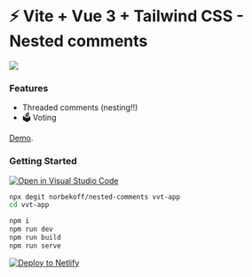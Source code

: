 # ⚡ Vite + Vue 3 + Tailwind CSS - Nested comments

<img src='https://i.ibb.co/YZWNPFv/test.png'/>

### Features
* Threaded comments (nesting!!)
* 🗳 Voting

[Demo](https://nested-comments-vc-ru.netlify.app/).

### Getting Started

[![Open in Visual Studio Code](https://open.vscode.dev/badges/open-in-vscode.svg)](https://open.vscode.dev/norbekoff/nested-comments)

```sh
npx degit norbekoff/nested-comments vvt-app
cd vvt-app
```

```sh
npm i
npm run dev
npm run build
npm run serve
```

[![Deploy to Netlify](https://www.netlify.com/img/deploy/button.svg)](https://app.netlify.com/start/deploy?repository=https://github.com/norbekoff/nested-comments)
